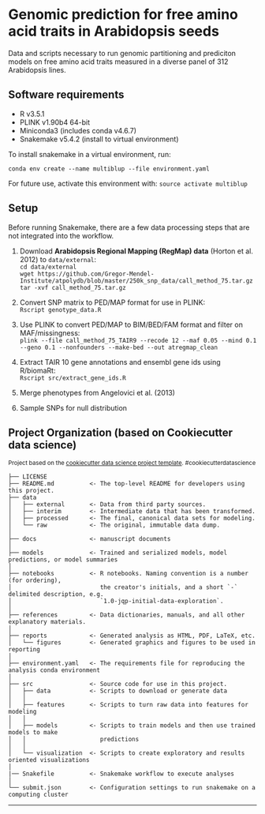 Genomic prediction for free amino acid traits in Arabidopsis seeds
==============================

Data and scripts necessary to run genomic partitioning and prediciton models on free amino acid traits measured in a diverse panel of 312 Arabidopsis lines. 

Software requirements
------------
* R v3.5.1
* PLINK v1.90b4 64-bit
* Miniconda3 (includes conda v4.6.7)
* Snakemake v5.4.2 (install to virtual environment)

To install snakemake in a virtual environment, run:  

`conda env create --name multiblup --file environment.yaml`  

For future use, activate this environment with:
`source activate multiblup`

Setup
------------
Before running Snakemake, there are a few data processing steps that are not integrated into the workflow.  

1. Download **Arabidopsis Regional Mapping (RegMap) data** (Horton et al. 2012) to `data/external`:  
`cd data/external`  
`wget https://github.com/Gregor-Mendel-Institute/atpolydb/blob/master/250k_snp_data/call_method_75.tar.gz`  
`tar -xvf call_method_75.tar.gz`

2. Convert SNP matrix to PED/MAP format for use in PLINK:  
`Rscript genotype_data.R`

3. Use PLINK to convert PED/MAP to BIM/BED/FAM format and filter on MAF/missingness:  
`plink --file call_method_75_TAIR9 --recode 12 --maf 0.05 --mind 0.1 --geno 0.1 --nonfounders --make-bed --out atregmap_clean` 

4. Extract TAIR 10 gene annotations and ensembl gene ids using R/biomaRt:  
`Rscript src/extract_gene_ids.R`

5. Merge phenotypes from Angelovici et al. (2013)

6. Sample SNPs for null distribution

Project Organization (based on Cookiecutter data science)
------------
<p><small>Project based on the <a target="_blank" href="https://drivendata.github.io/cookiecutter-data-science/">cookiecutter data science project template</a>. #cookiecutterdatascience</small></p>

    ├── LICENSE
    ├── README.md          <- The top-level README for developers using this project.
    ├── data
    │   ├── external       <- Data from third party sources.
    │   ├── interim        <- Intermediate data that has been transformed.
    │   ├── processed      <- The final, canonical data sets for modeling.
    │   └── raw            <- The original, immutable data dump.
    │
    ├── docs               <- manuscript documents
    │
    ├── models             <- Trained and serialized models, model predictions, or model summaries
    │
    ├── notebooks          <- R notebooks. Naming convention is a number (for ordering),
    │                         the creator's initials, and a short `-` delimited description, e.g.
    │                         `1.0-jqp-initial-data-exploration`.
    │
    ├── references         <- Data dictionaries, manuals, and all other explanatory materials.
    │
    ├── reports            <- Generated analysis as HTML, PDF, LaTeX, etc.
    │   └── figures        <- Generated graphics and figures to be used in reporting
    │
    ├── environment.yaml   <- The requirements file for reproducing the analysis conda environment
    │
    ├── src                <- Source code for use in this project.
    │   ├── data           <- Scripts to download or generate data
    │   │
    │   ├── features       <- Scripts to turn raw data into features for modeling
    │   │
    │   ├── models         <- Scripts to train models and then use trained models to make
    │   │                     predictions
    │   │
    │   └── visualization  <- Scripts to create exploratory and results oriented visualizations
    │
    |── Snakefile          <- Snakemake workflow to execute analyses 
    │
    └── submit.json        <- Configuration settings to run snakemake on a computing cluster


--------


